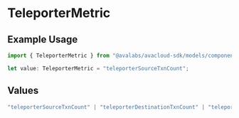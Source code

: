 # TeleporterMetric

## Example Usage

```typescript
import { TeleporterMetric } from "@avalabs/avacloud-sdk/models/components";

let value: TeleporterMetric = "teleporterSourceTxnCount";
```

## Values

```typescript
"teleporterSourceTxnCount" | "teleporterDestinationTxnCount" | "teleporterTotalTxnCount"
```